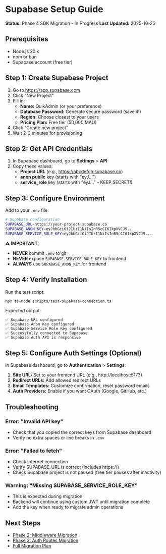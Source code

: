 # Supabase Setup Guide

**Status:** Phase 4 SDK Migration - In Progress
**Last Updated:** 2025-10-25

## Prerequisites

- Node.js 20.x
- npm or bun
- Supabase account (free tier)

## Step 1: Create Supabase Project

1. Go to https://app.supabase.com
2. Click "New Project"
3. Fill in:
   - **Name:** QuikAdmin (or your preference)
   - **Database Password:** Generate secure password (save it!)
   - **Region:** Choose closest to your users
   - **Pricing Plan:** Free tier (50,000 MAU)
4. Click "Create new project"
5. Wait 2-3 minutes for provisioning

## Step 2: Get API Credentials

1. In Supabase dashboard, go to **Settings** > **API**
2. Copy these values:
   - **Project URL** (e.g., https://abcdefgh.supabase.co)
   - **anon public** key (starts with "eyJ...")
   - **service_role** key (starts with "eyJ..." - KEEP SECRET!)

## Step 3: Configure Environment

Add to your `.env` file:

```bash
# Supabase Configuration
SUPABASE_URL=https://your-project.supabase.co
SUPABASE_ANON_KEY=eyJhbGciOiJIUzI1NiIsInR5cCI6IkpXVCJ9...
SUPABASE_SERVICE_ROLE_KEY=eyJhbGciOiJIUzI1NiIsInR5cCI6IkpXVCJ9...
```

**⚠️ IMPORTANT:**
- **NEVER** commit `.env` to git
- **NEVER** expose `SUPABASE_SERVICE_ROLE_KEY` to frontend
- **ALWAYS** use `SUPABASE_ANON_KEY` for frontend

## Step 4: Verify Installation

Run the test script:

```bash
npx ts-node scripts/test-supabase-connection.ts
```

Expected output:
```
✅ Supabase URL configured
✅ Supabase Anon Key configured
✅ Supabase Service Role Key configured
✅ Successfully connected to Supabase
✅ Supabase Auth API is responsive
```

## Step 5: Configure Auth Settings (Optional)

In Supabase dashboard, go to **Authentication** > **Settings**:

1. **Site URL:** Set to your frontend URL (e.g., http://localhost:5173)
2. **Redirect URLs:** Add allowed redirect URLs
3. **Email Templates:** Customize confirmation, reset password emails
4. **Auth Providers:** Enable if you want OAuth (Google, GitHub, etc.)

## Troubleshooting

### Error: "Invalid API key"
- Check that you copied the correct keys from Supabase dashboard
- Verify no extra spaces or line breaks in `.env`

### Error: "Failed to fetch"
- Check internet connection
- Verify SUPABASE_URL is correct (includes https://)
- Check Supabase project is not paused (free tier pauses after inactivity)

### Warning: "Missing SUPABASE_SERVICE_ROLE_KEY"
- This is expected during migration
- Backend will continue using custom JWT until migration complete
- Add the key when ready to migrate admin operations

## Next Steps

- [Phase 2: Middleware Migration](./303-supabase-middleware.md)
- [Phase 3: Auth Routes Migration](./304-supabase-auth-routes.md)
- [Full Migration Plan](../SUPABASE_AUTH_MIGRATION_PLAN.md)
